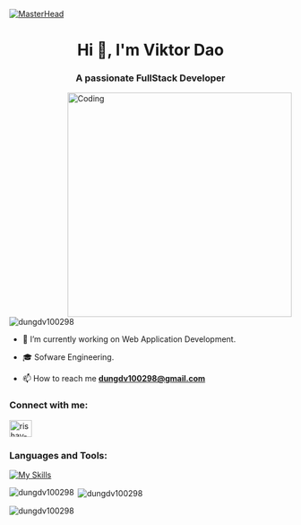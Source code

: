 [![MasterHead](https://firebasestorage.googleapis.com/v0/b/flexi-coding.appspot.com/o/dempgi7-520f8d5f-63d4-4453-8822-dbc149ae27f8.gif?alt=media&token=91c0c7b2-93c3-4029-b011-1a8703c5730d)](https://rishavchanda.io)
<h1 align="center">Hi 👋, I'm Viktor Dao</h1>
<h3 align="center">A passionate FullStack Developer</h3>
<img align="right" alt="Coding" width="400" src="https://cdn.dribbble.com/users/1162077/screenshots/3848914/programmer.gif">


<p align="left"> <img src="https://komarev.com/ghpvc/?username=dungdv100298&label=Profile%20views&color=0e75b6&style=flat" alt="dungdv100298" /> </p>


- 🔭 I’m currently working on Web Application Development.

- 🎓 Sofware Engineering.

- 📫 How to reach me **dungdv100298@gmail.com**

<h3 align="left">Connect with me:</h3>
<p align="left">
<a href="https://www.linkedin.com/in/dao-dung-3713a5221/" target="blank"><img align="center" src="https://raw.githubusercontent.com/rahuldkjain/github-profile-readme-generator/master/src/images/icons/Social/linked-in-alt.svg" alt="rishav-chanda-b89a791b3" height="30" width="40" /></a>
</p>

<h3 align="left">Languages and Tools:</h3>

[![My Skills](https://skillicons.dev/icons?i=html,css,js,ts,graphql,nodejs,solidity,react,redux,nextjs,vue,tailwind,vite,bun,git,yarn,npm,githubactions,mysql,mongodb,postman,webpack,babel,figma,gitlab)](https://skillicons.dev)


<p><img align="left" src="https://github-readme-stats.vercel.app/api/top-langs?username=dungdv100298&show_icons=true&locale=en&layout=compact&theme=tokyonight" alt="dungdv100298" /></p>

<p>&nbsp;<img align="center" src="https://github-readme-stats.vercel.app/api?username=dungdv100298&show_icons=true&locale=en&theme=tokyonight" alt="dungdv100298" /></p>

<p><img align="center" src="https://github-readme-streak-stats.herokuapp.com/?user=dungdv100298&&theme=tokyonight" alt="dungdv100298" /></p>
